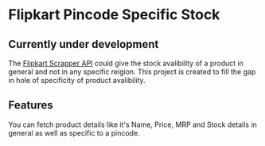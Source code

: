 # Flipkart Pincode Specific Stock

## Currently under development

The [Flipkart Scrapper API](https://github.com/dvishal485/flipkart-scraper-api) could give the stock avalibility of a product in general and not in any specific reigion. This project is created to fill the gap in hole of specificity of product avalibility.

## Features

You can fetch product details like it's Name, Price, MRP and Stock details in general as well as specific to a pincode.